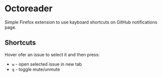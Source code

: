 # Octoreader

Simple Firefox extension to use kayboard shortcuts on GitHub notifications page.

## Shortcuts

Hover ofer an issue to select it and then press:
* `w` - open selected issue in new tab
* `q` - toggle mute/unmute

